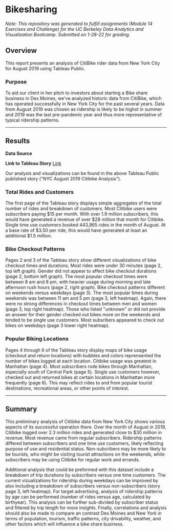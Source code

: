# Bikesharing

*Note: This repository was generated to fulfill assignments (Module 14 Exercises and Challenge) for the UC Berkeley Data Analytics and Visualization Bootcamp. Submitted on 1-28-22 for grading.*


## Overview
This report presents an analysis of CitiBike rider data from New York City for August 2019 using Tableau Public. 

### Purpose
To aid our client in her pitch to investors about starting a Bike share business in Des Moines, we've analyzed historic data from CitiBike, which has operated successfully in New York City for the past several years. Data from August 2019 was chosen as ridership is likely to be highst in summer and 2019 was the last pre-pandemic year and thus more representative of typical ridership patterns. 

---
## Results

**Data Source**



**Link to Tableau Story**
[Link](https://public.tableau.com/app/profile/cindy.lai7570/viz/Module14ChallengeUCBDataBootcamp/NYCAugust2019CitibikeAnalysis?publish=yes)

Our analysis and visualizations can be found in the above Tableau Public published story ("NYC August 2019 Citibike Analysis").



### Total Rides and Customers
The first page of the Tableau story displays simple aggregates of the total number of rides and breakdown of customers. Most Citibike users were subscribers paying $15 per month. With over 1.9 million subscribers, this would have generated a revenue of over $28 million that month for Citibike. Single time use customers booked 443,865 rides in the month of August. At a base rate of $3.50 per ride, this would have generated at least an additional $1.5 million. 


### Bike Checkout Patterns
Pages 2 and 3 of the Tableau story show different visualizations of bike checkout times and durations. Most rides were under 30 minutes (page 2, top left graph). Gender did not appear to affect bike checkout durations (page 2, bottom left graph). The most popular checkout times were between 8 am and 8 pm, with heavier usage during morning and late afternoon rush hours (page 2, right graph). Bike checkout patterns different on weekends versus weekdays (page 3). The most popular times during weekends was between 11 am and 5 pm (page 3, left heatmap). Again, there were no strong differences in checkout times between men and women (page 3, top right heatmap). Those who listed "unknown" or did not provide an answer for their gender checked out bikes more on the weekends and tended to be single use customers. Most subsribers appeared to check out bikes on weekdays (page 3 lower right heatmap). 


### Popular Biking Locations
Pages 4 through 6 of the Tableau story display maps of bike usage (checkout and return locations) with bubbles and colors reprensented the number of bikes logged at each location. Citibike usage was greatest in Manhattan (page 4). Most subscribers rode bikes through Manhattan, especially south of Central Park (page 5). Single use customers however, checked out and returned bikes at certain locations in Manhattan more frequently (page 6). This may reflect rides to and from popular tourist destinations, recreational areas, or other points of interest.  


---

## Summary

This preliminary analysis of Citibike data from New York City shows various aspects of its successful operation there. Over the month of August in 2019, Citibike logged over 2.3 million rides and generated close to $30 million in revenue. Most revenue came from regular subscribers. Ridership patterns differed between subscribers and one time use customers, likely reflecting purpose of use and residential status. Non-subcribers may be more likely to be tourists, who might be visiting tourist attractions on the weekends, while subscribers may be using Citibike for regular work and errands. 

Additional analysis that could be preformed with this dataset include a breakdown of trip durations by subscribers versus one time customers. The current vizualizations for ridership during weekdays can be improved by also including a breakdown of subscribers versus non-subscribers (story page 3, left heatmap). For target advertising, analysis of ridership patterns by age can be performed (number of rides versus age, calculated by birthyear). This analysis can be further sub-divided by subscriber status and filtered by trip length for more insights. Finally, correlations and analysis should also be made to compare an contrast Des Moines and New York in terms of population, tourism, traffic patterns, city drivability, weather, and other factors which will influence a bike share business.




